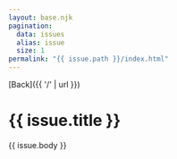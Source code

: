 ```yaml
---
layout: base.njk
pagination:
  data: issues
  alias: issue
  size: 1
permalink: "{{ issue.path }}/index.html"
---
```


[Back]({{ '/' | url }})

# {{ issue.title }}

{{ issue.body }}
